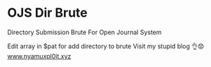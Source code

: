 # OJS Dir Brute
Directory Submission Brute For Open Journal System

Edit array in $pat for add directory to brute
Visit my stupid blog 👌😟
www.nyamuxpl0it.xyz
